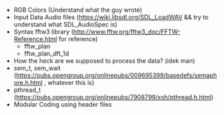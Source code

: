 * RGB Colors (Understand what the guy wrote)
* Input Data Audio files (https://wiki.libsdl.org/SDL_LoadWAV && try to understand what SDL_AudioSpec is) 
* Syntax fftw3 library (http://www.fftw.org/fftw3_doc/FFTW-Reference.html for reference)
    * fftw_plan
    * fftw_plan_dft_1d
* How the heck are we supposed to process the data? (idek man)
* sem_t, sem_wait (https://pubs.opengroup.org/onlinepubs/009695399/basedefs/semaphore.h.html , whatever this is) 
* pthread_t (https://pubs.opengroup.org/onlinepubs/7908799/xsh/pthread.h.html)
* Modular Coding using header files
